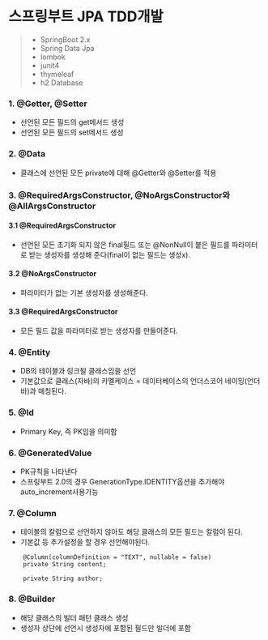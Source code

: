# 스프링부트 JPA TDD개발
>
>  - SpringBoot 2.x
>  - Spring Data Jpa
>  - lombok
>  - junit4
>  - thymeleaf
>  - h2 Database
>

### 1. @Getter, @Setter
 - 선언된 모든 필드의 get메서드 생성
 - 선언된 모든 필드의 set메서드 생성

### 2. @Data
 - 클래스에 선언된 모든 private에 대해 @Getter와 @Setter를 적용

### 3. @RequiredArgsConstructor, @NoArgsConstructor와 @AllArgsConstructor
#### 3.1 @RequiredArgsConstructor
 - 선언된 모든 초기화 되지 않은 final필드 또는 @NonNull이 붙은 필드를 파라미터로 받는 생성자를 생성해 준다(final이 없는 필드는 생성x).
#### 3.2 @NoArgsConstructor
 - 파라미터가 없는 기본 생성자를 생성해준다.
#### 3.3 @RequiredArgsConstructor
 - 모든 필드 값을 파라미터로 받는 생성자를 만들어준다.

### 4. @Entity
 - DB의 테이블과 링크될 클래스임을 선언
 - 기본값으로 클래스(자바)의 카멜케이스 = 데이터베이스의 언더스코어 네이밍(언더바)과 매칭된다.

### 5. @Id
 - Primary Key, 즉 PK임을 의미함

### 6. @GeneratedValue
 - PK규칙을 나타낸다
 - 스프링부트 2.0의 경우 GenerationType.IDENTITY옵션을 추가해야 auto_increment사용가능

### 7. @Column
 - 테이블의 칼럼으로 선언하지 않아도 해당 클래스의 모든 필드는 칼럼이 된다.
 - 기본값 등 추가설정을 할 경우 선언해야된다.
```
    @Column(columnDefinition = "TEXT", nullable = false)
    private String content;

    private String author;
```

### 8. @Builder
 - 해당 클래스의 빌더 패턴 클래스 생성
 - 생성자 상단에 선언시 생성자에 포함된 필드만 빌더에 포함
